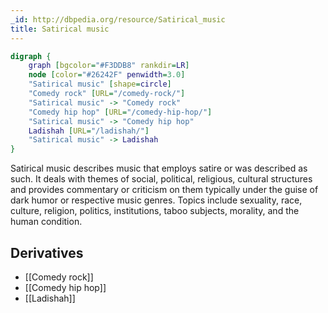 ```yaml
---
_id: http://dbpedia.org/resource/Satirical_music
title: Satirical music
---
```


```dot
digraph {
	graph [bgcolor="#F3DDB8" rankdir=LR]
	node [color="#26242F" penwidth=3.0]
	"Satirical music" [shape=circle]
	"Comedy rock" [URL="/comedy-rock/"]
	"Satirical music" -> "Comedy rock"
	"Comedy hip hop" [URL="/comedy-hip-hop/"]
	"Satirical music" -> "Comedy hip hop"
	Ladishah [URL="/ladishah/"]
	"Satirical music" -> Ladishah
}
```

Satirical music describes music that employs satire or was described as such. It deals with themes of social, political, religious, cultural structures and provides commentary or criticism on them typically under the guise of dark humor or respective music genres. Topics include sexuality, race, culture, religion, politics, institutions, taboo subjects, morality, and the human condition.

## Derivatives

- [[Comedy rock]]
- [[Comedy hip hop]]
- [[Ladishah]]
